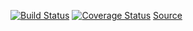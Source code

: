 [![Build Status](https://img.shields.io/travis/mackenco/js-stack-from-scratch.svg?style=flat-square)](https://travis-ci.org/mackenco/js-stack-from-scratch)
[![Coverage Status](https://img.shields.io/coveralls/mackenco/js-stack-from-scratch.svg?style=flat-square)](https://coveralls.io/github/mackenco/js-stack-from-scratch?branch=master)
[Source](https://github.com/verekia/js-stack-from-scratch)

